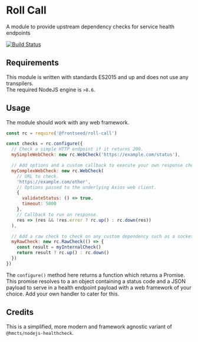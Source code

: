 # Roll Call

A module to provide upstream dependency checks for service health endpoints

[![Build Status](https://travis-ci.org/frontseed/roll-call.svg?branch=master)](https://travis-ci.org/frontseed/roll-call)

## Requirements

This module is written with standards ES2015 and up and does not use any transpilers.  
The required NodeJS engine is `>8.6`.

## Usage

The module should work with any web framework.

```js
const rc = require('@frontseed/roll-call')

const checks = rc.configure({
  // Check a simple HTTP endpoint if it returns 200.
  mySimpleWebCheck: new rc.WebCheck('https://example.com/status'),

  // Add options and a custom callback to execute your own response checks.
  myComplexWebCheck: new rc.WebCheck(
    // URL to check.
    'https://example.com/other',
    // Options passed to the underlying Axios web client.
    {
      validateStatus: () => true,
      timeout: 5000
    },
    // Callback to run on response.
    res => (res && !res.error ? rc.up() : rc.down(res))
  ),

  // Add a raw check to check on any custom dependency such as a socket connection.
  myRawCheck: new rc.RawCheck(() => {
    const result = myInternalCheck()
    return result ? rc.up() : rc.down()
  })
})
```

The `configure()` method here returns a function which returns a Promise.  
This promise resolves to a an object containing a status code and a JSON payload to serve in a health endpoint payload 
with a web framework of your choice. Add your own handler to cater for this.

## Credits

This is a simplified, more modern and framework agnostic variant of `@hmcts/nodejs-healthcheck`.
